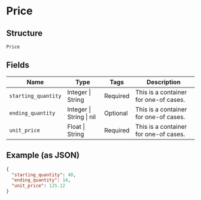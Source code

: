 
# Price

## Structure

`Price`

## Fields

| Name | Type | Tags | Description |
|  --- | --- | --- | --- |
| `starting_quantity` | Integer \| String | Required | This is a container for one-of cases. |
| `ending_quantity` | Integer \| String \| nil | Optional | This is a container for one-of cases. |
| `unit_price` | Float \| String | Required | This is a container for one-of cases. |

## Example (as JSON)

```json
{
  "starting_quantity": 40,
  "ending_quantity": 14,
  "unit_price": 125.12
}
```

